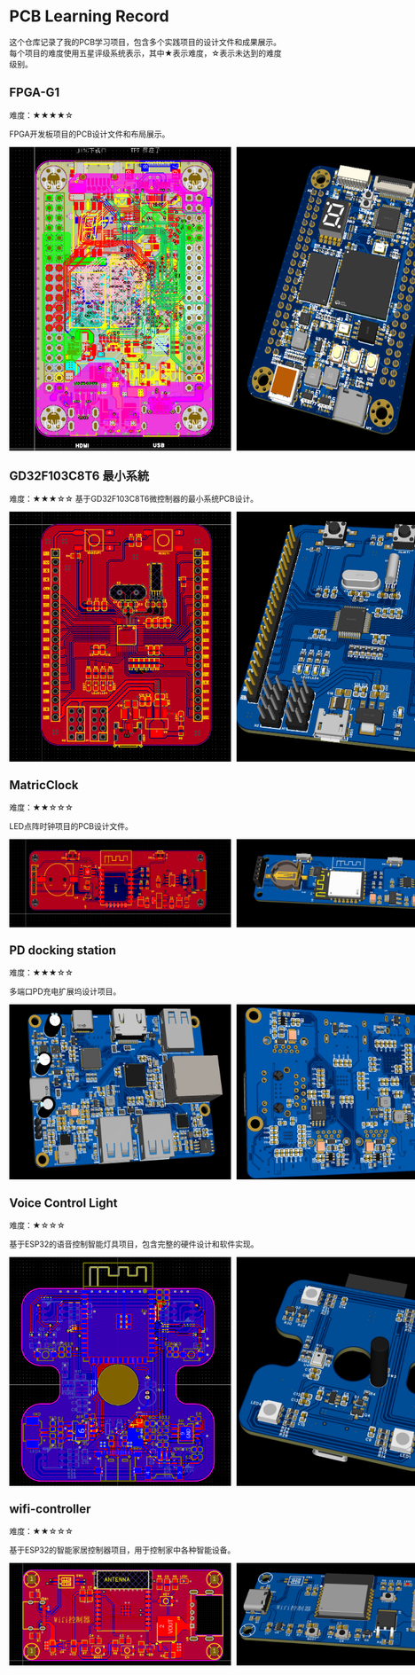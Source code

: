 
# PCB Learning Record

这个仓库记录了我的PCB学习项目，包含多个实践项目的设计文件和成果展示。每个项目的难度使用五星评级系统表示，其中★表示难度，☆表示未达到的难度级别。

## FPGA-G1
难度：★★★★☆

FPGA开发板项目的PCB设计文件和布局展示。

<div style="display: flex; gap: 10px;">
<img src="FPGA-G1/PCB layout.png" width="400"/>
<img src="FPGA-G1/pcb with unit.png" width="400"/>
</div>

## GD32F103C8T6 最小系統
难度：★★★☆☆
基于GD32F103C8T6微控制器的最小系统PCB设计。

<div style="display: flex; gap: 10px;">
<img src="GD32F103C8T6 最小系統/pcb layout.png" width="400"/>
<img src="GD32F103C8T6 最小系統/pcb with component.png" width="400"/>
</div>

## MatricClock
难度：★★☆☆☆

LED点阵时钟项目的PCB设计文件。

<div style="display: flex; gap: 10px;">
<img src="MatricClock/PCB layout.png" width="400"/>
<img src="MatricClock/PCB with compnent.png" width="400"/>
</div>

## PD docking station
难度：★★★☆☆

多端口PD充电扩展坞设计项目。

<div style="display: flex; gap: 10px;">
<img src="PD docking station/3D-1.png" width="400"/>
<img src="PD docking station/3D-2.png" width="400"/>
<img src="PD docking station/PCB layout.png" width="400"/>
</div>

## Voice Control Light
难度：★☆☆☆

基于ESP32的语音控制智能灯具项目，包含完整的硬件设计和软件实现。

<div style="display: flex; gap: 10px;">
<img src="voice-control-light/PCB layout.png" width="400"/>
<img src="voice-control-light/PCB with compnent.png" width="400"/>
</div>

## wifi-controller
难度：★★☆☆☆

基于ESP32的智能家居控制器项目，用于控制家中各种智能设备。

<div style="display: flex; gap: 10px;">
<img src="wifi-controller/PCB layout.png" width="400"/>
<img src="wifi-controller/pcb with compnent.png" width="400"/>
</div>
